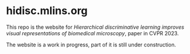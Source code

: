 # hidisc.mlins.org

This repo is the website for _Hierarchical discriminative learning improves visual representations of biomedical microscopy_, paper in CVPR 2023.

The website is a work in progress, part of it is still under construction.

